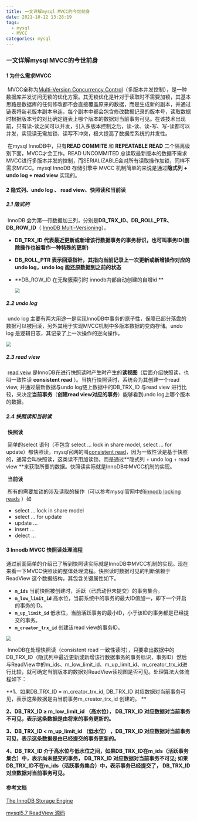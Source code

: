 ```yaml
---
title: 一文详解mysql MVCC的今世前身
date: 2021-10-12 13:28:19
tags:
  - mysql
  - MVCC
categories: mysql
---
```


### 一文详解mysql MVCC的今世前身

#### 1 为什么需求MVCC

​		MVCC全称为[Multi-Version Concurrency Control](https://en.wikipedia.org/wiki/Multiversion_concurrency_control)（多版本并发控制），是一种数据库并发访问无锁的优化方案。其无锁优化是针对于读取时不需要加锁，其基本思路是数据库的任何修改都不会直接覆盖原来的数据，而是生成新的副本，并通过链表将新老版本副本串连，每个副本中都会包含修改数据记录的版本号，读取数据时根据版本号的对比确定链表上哪个版本的数据对当前事务可见。在该技术出现前，只有读-读之间可以并发，引入多版本控制之后，读-读、读-写、写-读都可以并发，实现读无需加锁、读写不冲突，极大提高了数据库系统的并发性。

​		在mysql InnoDB中，只有**READ COMMITE** 和 **REPEATABLE READ** 二个隔离级别下面，MVCC才会工作。READ UNCOMMITED 总读取最新版本的数据不需求MVCC进行多版本并发的控制，而SERIALIZABLE会对所有读取操作加锁，同样不需求MVCC。mysql InnoDB 存储引擎中 MVCC 机制简单的来说是通过**隐式列 + undo log + read view** 实现的。

#### 2 隐式列、undo log 、 read view、快照读和当前读

##### 2.1 隐式列

​		InnoDB 会为第一行数据加三列，分别是**DB_TRX_ID、DB_ROLL_PTR、DB_ROW_ID**（ [InnoDB Multi-Versioning](https://dev.mysql.com/doc/refman/5.7/en/innodb-multi-versioning.html)）。

- **DB_TRX_ID 代表最近更新或新增该行数据事务的事务标识，也可叫事务ID(删除操作也被看作一种特殊的更新)**

- **DB_ROLL_PTR 表示回滚指针，其指向当前记录上一次更新或新增操作对应的undo log，undo log 能还原数据到之前的状态**

- **DB_ROW_ID 在无聚簇索引时 innodb内部自动创建的自增id  **

  

  <img src="https://gitee.com/0909/blog/raw/master/img/隐式列.png" style="zoom:80%;" />

##### 2.2 undo log

​		undo log 主要有两大用途一是实现InnoDB中事务的原子性，保障已部分落盘的数据可以被回滚，另外其用于实现MVCC机制中多版本数据的变向存储。undo log 是逻辑日志，其记录了上一次操作的逆向操作。

<img src="https://gitee.com/0909/blog/raw/master/img/20211012145919.png" style="zoom:80%;" />

##### 2.3 read view

​		[read veiw](https://dev.mysql.com/doc/refman/5.7/en/glossary.html#glos_read_view) 是InnoDB在进行快照读时产生时产生的**读视图**（后面介绍快照读，也叫一致性读 **consistent read** ）。当执行快照读时，系统会为其创建一个read view,  并通过最新数据与undo log链上数据中的DB_TRX_ID 与read view 进行比较，来决定**当前事务**（**创建read view对应的事务**）能够看到undo log上哪个版本的数据。

##### 2.4 快照读和当前读

​		**快照读**

​		简单的select 语句（不包含 select ... lock in share model, select ... for update）都快照读。mysql官网的叫[consistent read](https://dev.mysql.com/doc/refman/5.7/en/innodb-consistent-read.html)，因为一致性读是基于快照的，通常会叫快照读，这类读不用加读锁，而是通过**隐式列 +  undo log + read view **来获取所要的数据。快照读实际就是InnoDB中MVCC机制的实现。

​		**当前读**

​		所有的需要加锁的涉及读取的操作（可以参考mysql官网中的[innodb locking reads](https://dev.mysql.com/doc/refman/5.7/en/innodb-locking-reads.html) ）如

- select ... lock in share model
- select ... for update
- update ...
- insert ...
- delect ...

#### 3 Innodb MVCC 快照读处理流程

​		通过前面简单的介绍已了解到快照读实际就是InnoDB中MVCC机制的实现。现在来看一下MVCC快照读的整体处理流程。快照读时数据可见的判断依赖于ReadView 这个数据结构，其包含关键属性如下。

- **`m_ids`** 当前快照被创建时，活跃（已启动但未提交）的事务集合。
- **`m_low_limit_id`** 高水位，当前系统中的事务的最大ID值加一，即下一个开启的事务的ID。
- **`m_up_limit_id`**  低水位，当前活跃事务的最小ID，小于该ID的事务都是已经提交的事务。
- **`m_creator_trx_id`** 创建该read view的事务ID。



<img src="https://gitee.com/0909/blog/raw/master/img/事务ReadView1.png" style="zoom:80%;" />

​		InnoDB在处理快照读（consistent read 一致性读时），只要拿出数据中的DB_TRX_ID（隐式列中最近更新或新增该行数据事务的事务标识，事务ID）然后与ReadView中的m_ids、m_low_limit_id、m_up_limit_id、m_creator_trx_id进行比较，就可确定当前版本的数据对ReadView读视图是否可见。处理算法大体流程如下：

**1、如果DB_TRX_ID = m_creator_trx_id, DB_TRX_ID 对应数据对当前事务可见，表示这条数据是由当前事务m_creator_trx_id 创建的。 **

**2、DB_TRX_ID ≥ m_low_limit_id （高水位）， DB_TRX_ID 对应数据对当前事务不可见，表示这条数据是由将来的事务更新的。**

**3、DB_TRX_ID < m_up_limit_id （低水位） ，DB_TRX_ID 对应数据对当前事务可见，表示这条数据是由已经提交的事务更新的。**

**4、DB_TRX_ID 介于高水位与低水位之间，如果DB_TRX_ID在m_ids（活跃事务集合）中，表示尚未提交的事务， DB_TRX_ID 对应数据对当前事务不可见;  如果DB_TRX_ID不在m_ids（活跃事务集合）中，表示事务已经提交了， DB_TRX_ID 对应数据对当前事务可见。**

#### 参考文档

[The InnoDB Storage Engine](https://dev.mysql.com/doc/refman/5.7/en/innodb-storage-engine.html)

[mysql5.7 ReadView 源码]( https://github.com/mysql/mysql-server/blob/5.7/storage/innobase/include/read0types.h)

